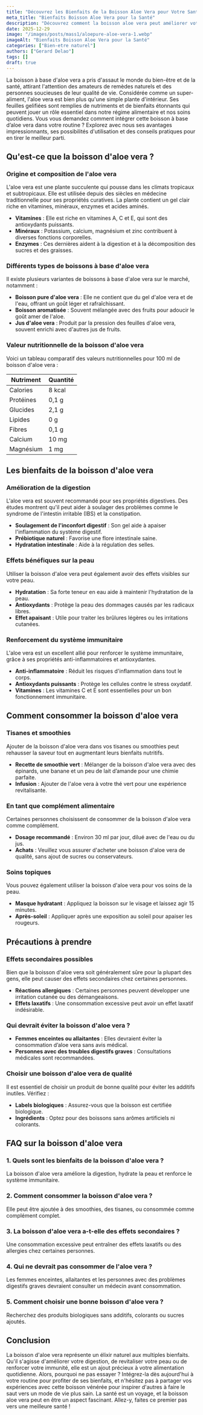```yaml
---
title: "Découvrez les Bienfaits de la Boisson Aloe Vera pour Votre Santé"
meta_title: "Bienfaits Boisson Aloe Vera pour la Santé"
description: "Découvrez comment la boisson aloe vera peut améliorer votre santé, favoriser la digestion et revitaliser votre peau."
date: 2025-12-29
image: "/images/posts/mass1/aloepure-aloe-vera-1.webp"
imageAlt: "Bienfaits Boisson Aloe Vera pour la Santé"
categories: ["Bien-etre naturel"]
authors: ["Gerard Delao"]
tags: []
draft: true
---
```


La boisson à base d'aloe vera a pris d'assaut le monde du bien-être et de la santé, attirant l'attention des amateurs de remèdes naturels et des personnes soucieuses de leur qualité de vie. Considérée comme un super-aliment, l'aloe vera est bien plus qu'une simple plante d'intérieur. Ses feuilles gelifiées sont remplies de nutriments et de bienfaits étonnants qui peuvent jouer un rôle essentiel dans notre régime alimentaire et nos soins quotidiens. Vous vous demandez comment intégrer cette boisson à base d’aloe vera dans votre routine ? Explorez avec nous ses avantages impressionnants, ses possibilités d'utilisation et des conseils pratiques pour en tirer le meilleur parti.

## Qu'est-ce que la boisson d'aloe vera ?

### Origine et composition de l'aloe vera

L'aloe vera est une plante succulente qui pousse dans les climats tropicaux et subtropicaux. Elle est utilisée depuis des siècles en médecine traditionnelle pour ses propriétés curatives. La plante contient un gel clair riche en vitamines, minéraux, enzymes et acides aminés.

- **Vitamines** : Elle est riche en vitamines A, C et E, qui sont des antioxydants puissants.
- **Minéraux** : Potassium, calcium, magnésium et zinc contribuent à diverses fonctions corporelles.
- **Enzymes** : Ces dernières aident à la digestion et à la décomposition des sucres et des graisses.

### Différents types de boissons à base d'aloe vera

Il existe plusieurs variantes de boissons à base d'aloe vera sur le marché, notamment :

- **Boisson pure d'aloe vera** : Elle ne contient que du gel d'aloe vera et de l'eau, offrant un goût léger et rafraîchissant.
- **Boisson aromatisée** : Souvent mélangée avec des fruits pour adoucir le goût amer de l'aloe.
- **Jus d'aloe vera** : Produit par la pression des feuilles d'aloe vera, souvent enrichi avec d'autres jus de fruits.

### Valeur nutritionnelle de la boisson d'aloe vera

Voici un tableau comparatif des valeurs nutritionnelles pour 100 ml de boisson d'aloe vera :

| Nutriment       | Quantité   |
|----------------|------------|
| Calories       | 8 kcal     |
| Protéines      | 0,1 g      |
| Glucides       | 2,1 g      |
| Lipides        | 0 g        |
| Fibres         | 0,1 g      |
| Calcium        | 10 mg      |
| Magnésium      | 1 mg       |

## Les bienfaits de la boisson d'aloe vera

### Amélioration de la digestion

L'aloe vera est souvent recommandé pour ses propriétés digestives. Des études montrent qu'il peut aider à soulager des problèmes comme le syndrome de l'intestin irritable (IBS) et la constipation.

- **Soulagement de l'inconfort digestif** : Son gel aide à apaiser l'inflammation du système digestif.
- **Prébiotique naturel** : Favorise une flore intestinale saine.
- **Hydratation intestinale** : Aide à la régulation des selles.

### Effets bénéfiques sur la peau

Utiliser la boisson d'aloe vera peut également avoir des effets visibles sur votre peau.

- **Hydratation** : Sa forte teneur en eau aide à maintenir l'hydratation de la peau.
- **Antioxydants** : Protège la peau des dommages causés par les radicaux libres.
- **Effet apaisant** : Utile pour traiter les brûlures légères ou les irritations cutanées.

### Renforcement du système immunitaire

L'aloe vera est un excellent allié pour renforcer le système immunitaire, grâce à ses propriétés anti-inflammatoires et antioxydantes.

- **Anti-inflammatoire** : Réduit les risques d'inflammation dans tout le corps.
- **Antioxydants puissants** : Protège les cellules contre le stress oxydatif.
- **Vitamines** : Les vitamines C et E sont essentielles pour un bon fonctionnement immunitaire.

## Comment consommer la boisson d'aloe vera

### Tisanes et smoothies

Ajouter de la boisson d'aloe vera dans vos tisanes ou smoothies peut rehausser la saveur tout en augmentant leurs bienfaits nutritifs.

- **Recette de smoothie vert** : Mélanger de la boisson d'aloe vera avec des épinards, une banane et un peu de lait d’amande pour une chimie parfaite.
- **Infusion** : Ajouter de l'aloe vera à votre thé vert pour une expérience revitalisante.

### En tant que complément alimentaire

Certaines personnes choisissent de consommer de la boisson d'aloe vera comme complément.

- **Dosage recommandé** : Environ 30 ml par jour, dilué avec de l'eau ou du jus.
- **Achats** : Veuillez vous assurer d'acheter une boisson d'aloe vera de qualité, sans ajout de sucres ou conservateurs.

### Soins topiques

Vous pouvez également utiliser la boisson d'aloe vera pour vos soins de la peau.

- **Masque hydratant** : Appliquez la boisson sur le visage et laissez agir 15 minutes.
- **Après-soleil** : Appliquer après une exposition au soleil pour apaiser les rougeurs.

## Précautions à prendre

### Effets secondaires possibles

Bien que la boisson d'aloe vera soit généralement sûre pour la plupart des gens, elle peut causer des effets secondaires chez certaines personnes.

- **Réactions allergiques** : Certaines personnes peuvent développer une irritation cutanée ou des démangeaisons.
- **Effets laxatifs** : Une consommation excessive peut avoir un effet laxatif indésirable.

### Qui devrait éviter la boisson d'aloe vera ?

- **Femmes enceintes ou allaitantes** : Elles devraient éviter la consommation d’aloe vera sans avis médical.
- **Personnes avec des troubles digestifs graves** : Consultations médicales sont recommandées.

### Choisir une boisson d'aloe vera de qualité

Il est essentiel de choisir un produit de bonne qualité pour éviter les additifs inutiles. Vérifiez :

- **Labels biologiques** : Assurez-vous que la boisson est certifiée biologique.
- **Ingrédients** : Optez pour des boissons sans arômes artificiels ni colorants.

## FAQ sur la boisson d'aloe vera

### 1. Quels sont les bienfaits de la boisson d'aloe vera ?
La boisson d'aloe vera améliore la digestion, hydrate la peau et renforce le système immunitaire.

### 2. Comment consommer la boisson d'aloe vera ?
Elle peut être ajoutée à des smoothies, des tisanes, ou consommée comme complément complet.

### 3. La boisson d'aloe vera a-t-elle des effets secondaires ?
Une consommation excessive peut entraîner des effets laxatifs ou des allergies chez certaines personnes.

### 4. Qui ne devrait pas consommer de l'aloe vera ?
Les femmes enceintes, allaitantes et les personnes avec des problèmes digestifs graves devraient consulter un médecin avant consommation.

### 5. Comment choisir une bonne boisson d'aloe vera ?
Recherchez des produits biologiques sans additifs, colorants ou sucres ajoutés.

## Conclusion

La boisson d'aloe vera représente un élixir naturel aux multiples bienfaits. Qu'il s'agisse d'améliorer votre digestion, de revitaliser votre peau ou de renforcer votre immunité, elle est un ajout précieux à votre alimentation quotidienne. Alors, pourquoi ne pas essayer ? Intégrez-la dès aujourd'hui à votre routine pour profiter de ses bienfaits, et n'hésitez pas à partager vos expériences avec cette boisson vénérée pour inspirer d'autres à faire le saut vers un mode de vie plus sain. La santé est un voyage, et la boisson aloe vera peut en être un aspect fascinant. Allez-y, faites ce premier pas vers une meilleure santé !

